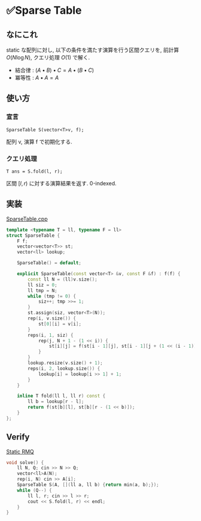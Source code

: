 # ✅Sparse Table

## なにこれ
static な配列に対し, 以下の条件を満たす演算を行う区間クエリを, 前計算 $O(N \log{N})$, クエリ処理 $O(1)$ で解く.

- 結合律 : $(A \bullet B) \bullet C = A \bullet (B \bullet C)$
- 冪等性 : $A \bullet A = A$

## 使い方

### 宣言
```
SparseTable S(vector<T>v, f);
```
配列 v, 演算 f で初期化する.

### クエリ処理
```
T ans = S.fold(l, r);
```
区間 $[l, r)$ に対する演算結果を返す. 0-indexed.

## 実装
[SparseTable.cpp](https://github.com/Oxojo/Oxojo-Library/blob/main/Structure/SparseTable.cpp)
```cpp
template <typename T = ll, typename F = ll>
struct SparseTable {
	F f;
	vector<vector<T>> st;
	vector<ll> lookup;

	SparseTable() = default;

	explicit SparseTable(const vector<T> &v, const F &f) : f(f) {
		const ll N = (ll)v.size();
		ll siz = 0;
		ll tmp = N;
		while (tmp != 0) {
			siz++; tmp >>= 1;
		}
		st.assign(siz, vector<T>(N));
		rep(i, v.size()) {
			st[0][i] = v[i];
		}
		reps(i, 1, siz) {
			rep(j, N + 1 - (1 << i)) {
				st[i][j] = f(st[i - 1][j], st[i - 1][j + (1 << (i - 1))]);
			}
		}
		lookup.resize(v.size() + 1);
		reps(i, 2, lookup.size()) {
			lookup[i] = lookup[i >> 1] + 1;
		}
	}

	inline T fold(ll l, ll r) const {
		ll b = lookup[r - l];
		return f(st[b][l], st[b][r - (1 << b)]);
	}
};
```

## Verify
[Static RMQ](https://judge.yosupo.jp/problem/staticrmq)
```cpp
void solve() {
	ll N, Q; cin >> N >> Q;
	vector<ll>A(N);
	rep(i, N) cin >> A[i];
	SparseTable S(A, [](ll a, ll b) {return min(a, b);});
	while (Q--) {
		ll l, r; cin >> l >> r;
		cout << S.fold(l, r) << endl;
	}
}
```
